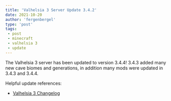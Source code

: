 ```yaml
---
title: 'Valhelsia 3 Server Update 3.4.2'
date: 2021-10-20
author: 'fergenbergel'
type: 'post'
tags: 
 - post
 - minecraft
 - valhelsia 3
 - update
---
```


The Valhelsia 3 server has been updated to version 3.4.4! 3.4.3 added many new cave biomes and generations, in addition many mods were updated in 3.4.3 and 3.4.4.

Helpful update references:
- [Valhelsia 3 Changelog][1]

[1]: <https://wiki.valhelsia.net/modpacks/valhelsia-3/changelog> "Valhelsia 3 Changelog"
